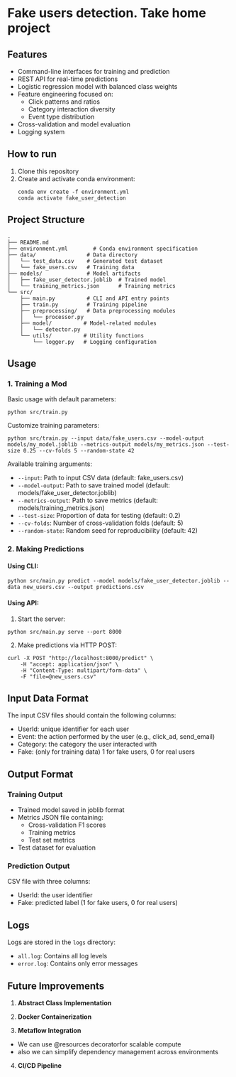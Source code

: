 # Fake users detection. Take home project

## Features

- Command-line interfaces for training and prediction
- REST API for real-time predictions
- Logistic regression model with balanced class weights
- Feature engineering focused on:
  - Click patterns and ratios
  - Category interaction diversity
  - Event type distribution
- Cross-validation and model evaluation
- Logging system

## How to run

1. Clone this repository
2. Create and activate conda environment:
   ```
   conda env create -f environment.yml
   conda activate fake_user_detection
   ```

## Project Structure

```
.
├── README.md
├── environment.yml        # Conda environment specification
├── data/                # Data directory
│   └── test_data.csv    # Generated test dataset
│   └── fake_users.csv   # Training data
├── models/              # Model artifacts
│   ├── fake_user_detector.joblib  # Trained model
│   └── training_metrics.json      # Training metrics
└── src/
    ├── main.py          # CLI and API entry points
    ├── train.py         # Training pipeline
    ├── preprocessing/   # Data preprocessing modules
    │   └── processor.py
    ├── model/          # Model-related modules
    │   └── detector.py
    └── utils/          # Utility functions
        └── logger.py   # Logging configuration
```

## Usage

### 1. Training a Mod
Basic usage with default parameters:
```
python src/train.py
```

Customize training parameters:
```
python src/train.py --input data/fake_users.csv --model-output models/my_model.joblib --metrics-output models/my_metrics.json --test-size 0.25 --cv-folds 5 --random-state 42
```

Available training arguments:
- ```--input```: Path to input CSV data (default: fake_users.csv)
- ```--model-output```: Path to save trained model (default: models/fake_user_detector.joblib)
- ```--metrics-output```: Path to save metrics (default: models/training_metrics.json)
- ```--test-size```: Proportion of data for testing (default: 0.2)
- ```--cv-folds```: Number of cross-validation folds (default: 5)
- ```--random-state```: Random seed for reproducibility (default: 42)

### 2. Making Predictions

#### Using CLI:

```
python src/main.py predict --model models/fake_user_detector.joblib --data new_users.csv --output predictions.csv
```

#### Using API:

1. Start the server:

```
python src/main.py serve --port 8000
```

2. Make predictions via HTTP POST:

```
curl -X POST "http://localhost:8000/predict" \
    -H "accept: application/json" \
    -H "Content-Type: multipart/form-data" \
    -F "file=@new_users.csv"
```

## Input Data Format

The input CSV files should contain the following columns:

- UserId: unique identifier for each user
- Event: the action performed by the user (e.g., click_ad, send_email)
- Category: the category the user interacted with
- Fake: (only for training data) 1 for fake users, 0 for real users

## Output Format

### Training Output

- Trained model saved in joblib format
- Metrics JSON file containing:
  - Cross-validation F1 scores
  - Training metrics
  - Test set metrics
- Test dataset for evaluation

### Prediction Output

CSV file with three columns:
- UserId: the user identifier
- Fake: predicted label (1 for fake users, 0 for real users)

## Logs

Logs are stored in the `logs` directory:

- `all.log`: Contains all log levels
- `error.log`: Contains only error messages


## Future Improvements

1. **Abstract Class Implementation**


2. **Docker Containerization**

3. **Metaflow Integration**

 - We can use @resources decoratorfor scalable compute
 - also we can simplify dependency management across environments

4. **CI/CD Pipeline**
